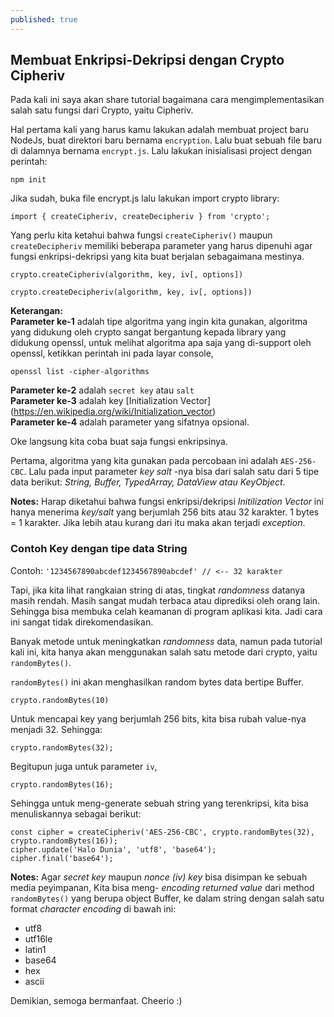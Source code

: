 ```yaml
---
published: true
---
```

## Membuat Enkripsi-Dekripsi dengan Crypto Cipheriv

Pada kali ini saya akan share tutorial bagaimana cara mengimplementasikan salah satu fungsi dari Crypto, yaitu Cipheriv.

Hal pertama kali yang harus kamu lakukan adalah membuat project baru NodeJs, buat direktori baru bernama `encryption`. Lalu buat sebuah file baru di dalamnya bernama `encrypt.js`.  Lalu lakukan inisialisasi project dengan perintah:

```
npm init
```

Jika sudah, buka file encrypt.js lalu lakukan import crypto library:
```
import { createCipheriv, createDecipheriv } from 'crypto';
```

Yang perlu kita ketahui bahwa fungsi `createCipheriv()` maupun `createDecipheriv` memiliki beberapa parameter yang harus dipenuhi agar fungsi enkripsi-dekripsi yang kita buat berjalan sebagaimana mestinya. 

`crypto.createCipheriv(algorithm, key, iv[, options])`

`crypto.createDecipheriv(algorithm, key, iv[, options])`

**Keterangan:**\
**Parameter ke-1** adalah tipe algoritma yang ingin kita gunakan, algoritma yang didukung oleh crypto sangat bergantung kepada library yang didukung openssl, untuk melihat algoritma apa saja yang di-support oleh openssl, ketikkan perintah ini pada layar console,
```
openssl list -cipher-algorithms
```

**Parameter ke-2** adalah `secret key` atau `salt`\
**Parameter ke-3** adalah key [Initialization Vector] (https://en.wikipedia.org/wiki/Initialization_vector)\
**Parameter ke-4** adalah parameter yang sifatnya opsional.

Oke langsung kita coba buat saja fungsi enkripsinya.

Pertama, algoritma yang kita gunakan pada percobaan ini adalah `AES-256-CBC`.
Lalu pada input parameter _key salt_ -nya bisa dari salah satu dari 5 tipe data berikut: _String, Buffer, TypedArray, DataView atau KeyObject_.

**Notes:** Harap diketahui bahwa fungsi enkripsi/dekripsi _Initilization Vector_ ini hanya menerima _key/salt_ yang berjumlah 256 bits atau 32 karakter. 1 bytes = 1 karakter. Jika lebih atau kurang dari itu maka akan terjadi _exception_.

### Contoh Key dengan tipe data String
Contoh: `'1234567890abcdef1234567890abcdef' // <-- 32 karakter`

Tapi, jika kita lihat rangkaian string di atas, tingkat _randomness_ datanya masih rendah. Masih sangat mudah terbaca atau diprediksi oleh orang lain. Sehingga bisa membuka celah keamanan di program aplikasi kita. Jadi cara ini sangat tidak direkomendasikan.

Banyak metode untuk meningkatkan _randomness_ data, namun pada tutorial kali ini, kita hanya akan menggunakan salah satu metode dari crypto, yaitu `randomBytes()`.

`randomBytes()` ini akan menghasilkan random bytes data bertipe Buffer.

```
crypto.randomBytes(10)
```
Untuk mencapai key yang berjumlah 256 bits, kita bisa rubah value-nya menjadi 32. Sehingga:
```
crypto.randomBytes(32);
```

Begitupun juga untuk parameter `iv`,
```
crypto.randomBytes(16);
```
Sehingga untuk meng-generate sebuah string yang terenkripsi, kita bisa menuliskannya sebagai berikut:
```
const cipher = createCipheriv('AES-256-CBC', crypto.randomBytes(32), crypto.randomBytes(16));
cipher.update('Halo Dunia', 'utf8', 'base64');
cipher.final('base64');
```

**Notes:** Agar _secret key_ maupun _nonce (iv) key_ bisa disimpan ke sebuah media peyimpanan, Kita bisa meng- _encoding_ _returned value_ dari method `randomBytes()` yang berupa object Buffer, ke dalam string dengan salah satu format _character encoding_ di bawah ini:
- utf8
- utf16le
- latin1
- base64
- hex
- ascii

Demikian, semoga bermanfaat. Cheerio :)
